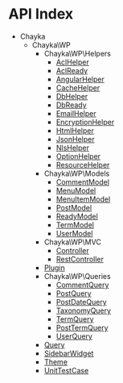 API Index
=========

* Chayka
    * Chayka\WP
        * Chayka\WP\Helpers
            * [AclHelper](Chayka-WP-Helpers-AclHelper.md)
            * [AclReady](Chayka-WP-Helpers-AclReady.md)
            * [AngularHelper](Chayka-WP-Helpers-AngularHelper.md)
            * [CacheHelper](Chayka-WP-Helpers-CacheHelper.md)
            * [DbHelper](Chayka-WP-Helpers-DbHelper.md)
            * [DbReady](Chayka-WP-Helpers-DbReady.md)
            * [EmailHelper](Chayka-WP-Helpers-EmailHelper.md)
            * [EncryptionHelper](Chayka-WP-Helpers-EncryptionHelper.md)
            * [HtmlHelper](Chayka-WP-Helpers-HtmlHelper.md)
            * [JsonHelper](Chayka-WP-Helpers-JsonHelper.md)
            * [NlsHelper](Chayka-WP-Helpers-NlsHelper.md)
            * [OptionHelper](Chayka-WP-Helpers-OptionHelper.md)
            * [ResourceHelper](Chayka-WP-Helpers-ResourceHelper.md)
        * Chayka\WP\Models
            * [CommentModel](Chayka-WP-Models-CommentModel.md)
            * [MenuModel](Chayka-WP-Models-MenuModel.md)
            * [MenuItemModel](Chayka-WP-Models-MenuItemModel.md)
            * [PostModel](Chayka-WP-Models-PostModel.md)
            * [ReadyModel](Chayka-WP-Models-ReadyModel.md)
            * [TermModel](Chayka-WP-Models-TermModel.md)
            * [UserModel](Chayka-WP-Models-UserModel.md)
        * Chayka\WP\MVC
            * [Controller](Chayka-WP-MVC-Controller.md)
            * [RestController](Chayka-WP-MVC-RestController.md)
        * [Plugin](Chayka-WP-Plugin.md)
        * Chayka\WP\Queries
            * [CommentQuery](Chayka-WP-Queries-CommentQuery.md)
            * [PostQuery](Chayka-WP-Queries-PostQuery.md)
            * [PostDateQuery](Chayka-WP-Queries-PostDateQuery.md)
            * [TaxonomyQuery](Chayka-WP-Queries-TaxonomyQuery.md)
            * [TermQuery](Chayka-WP-Queries-TermQuery.md)
            * [PostTermQuery](Chayka-WP-Queries-PostTermQuery.md)
            * [UserQuery](Chayka-WP-Queries-UserQuery.md)
        * [Query](Chayka-WP-Query.md)
        * [SidebarWidget](Chayka-WP-SidebarWidget.md)
        * [Theme](Chayka-WP-Theme.md)
        * [UnitTestCase](Chayka-WP-UnitTestCase.md)

